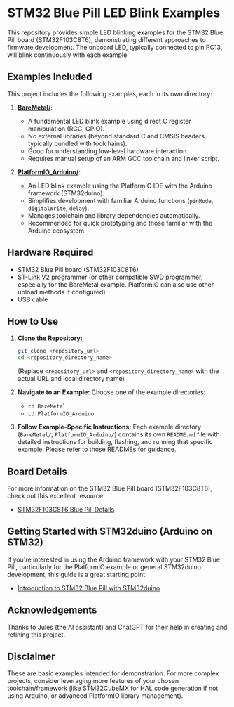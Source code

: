 # STM32 Blue Pill LED Blink Examples

This repository provides simple LED blinking examples for the STM32 Blue Pill board (STM32F103C8T6), demonstrating different approaches to firmware development. The onboard LED, typically connected to pin PC13, will blink continuously with each example.

## Examples Included

This project includes the following examples, each in its own directory:

1.  **[BareMetal/](BareMetal/)**:
    *   A fundamental LED blink example using direct C register manipulation (RCC, GPIO).
    *   No external libraries (beyond standard C and CMSIS headers typically bundled with toolchains).
    *   Good for understanding low-level hardware interaction.
    *   Requires manual setup of an ARM GCC toolchain and linker script.

2.  **[PlatformIO_Arduino/](PlatformIO_Arduino/)**:
    *   An LED blink example using the PlatformIO IDE with the Arduino framework (STM32duino).
    *   Simplifies development with familiar Arduino functions (`pinMode`, `digitalWrite`, `delay`).
    *   Manages toolchain and library dependencies automatically.
    *   Recommended for quick prototyping and those familiar with the Arduino ecosystem.

## Hardware Required

*   STM32 Blue Pill board (STM32F103C8T6)
*   ST-Link V2 programmer (or other compatible SWD programmer, especially for the BareMetal example. PlatformIO can also use other upload methods if configured).
*   USB cable

## How to Use

1.  **Clone the Repository:**
    ```bash
    git clone <repository_url>
    cd <repository_directory_name>
    ```
    (Replace `<repository_url>` and `<repository_directory_name>` with the actual URL and local directory name)

2.  **Navigate to an Example:**
    Choose one of the example directories:
    *   `cd BareMetal`
    *   `cd PlatformIO_Arduino`

3.  **Follow Example-Specific Instructions:**
    Each example directory (`BareMetal/`, `PlatformIO_Arduino/`) contains its own `README.md` file with detailed instructions for building, flashing, and running that specific example. Please refer to those READMEs for guidance.

## Board Details

For more information on the STM32 Blue Pill board (STM32F103C8T6), check out this excellent resource:
- [STM32F103C8T6 Blue Pill Details](https://stm32-base.org/boards/STM32F103C8T6-Blue-Pill.html)

## Getting Started with STM32duino (Arduino on STM32)

If you're interested in using the Arduino framework with your STM32 Blue Pill, particularly for the PlatformIO example or general STM32duino development, this guide is a great starting point:
- [Introduction to STM32 Blue Pill with STM32duino](https://predictabledesigns.com/introduction-stm32-blue-pill-stm32duino/)

## Acknowledgements

Thanks to Jules (the AI assistant) and ChatGPT for their help in creating and refining this project.

## Disclaimer

These are basic examples intended for demonstration. For more complex projects, consider leveraging more features of your chosen toolchain/framework (like STM32CubeMX for HAL code generation if not using Arduino, or advanced PlatformIO library management).

